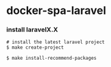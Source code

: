 # docker-spa-laravel

### install laravelX.X
```
# install the latest laravel project
$ make create-project

$ make install-recommend-packages
```